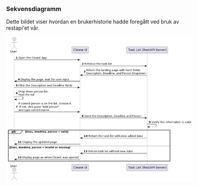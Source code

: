 ### Sekvensdiagramm

Dette bildet viser hvordan en brukerhistorie hadde foregått ved bruk av restapi'et vår.

![Sequence Diagram](Sequence.png)



